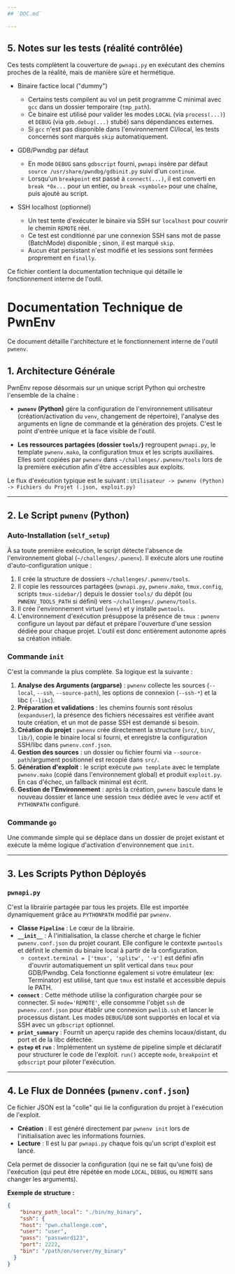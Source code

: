 ```yaml
---
## `DOC.md`

---
```

## 5. Notes sur les tests (réalité contrôlée)

Ces tests complètent la couverture de `pwnapi.py` en exécutant des chemins proches de la réalité, mais de manière sûre et hermétique.

- Binaire factice local ("dummy")
  - Certains tests compilent au vol un petit programme C minimal avec `gcc` dans un dossier temporaire (`tmp_path`).
  - Ce binaire est utilisé pour valider les modes `LOCAL` (via `process(...)`) et `DEBUG` (via `gdb.debug(...)` stubé) sans dépendances externes.
  - Si `gcc` n'est pas disponible dans l'environnement CI/local, les tests concernés sont marqués `skip` automatiquement.

- GDB/Pwndbg par défaut
  - En mode `DEBUG` sans `gdbscript` fourni, `pwnapi` insère par défaut `source /usr/share/pwndbg/gdbinit.py` suivi d'un `continue`.
  - Lorsqu'un `breakpoint` est passé à `connect(...)`, il est converti en `break *0x...` pour un entier, ou `break <symbole>` pour une chaîne, puis ajouté au script.

- SSH localhost (optionnel)
  - Un test tente d'exécuter le binaire via SSH sur `localhost` pour couvrir le chemin `REMOTE` réel.
  - Ce test est conditionné par une connexion SSH sans mot de passe (BatchMode) disponible ; sinon, il est marqué `skip`.
  - Aucun état persistant n'est modifié et les sessions sont fermées proprement en `finally`.

Ce fichier contient la documentation technique qui détaille le fonctionnement interne de l'outil.

# Documentation Technique de PwnEnv

Ce document détaille l'architecture et le fonctionnement interne de l'outil `pwnenv`.

## 1. Architecture Générale

PwnEnv repose désormais sur un unique script Python qui orchestre l'ensemble de la chaîne :

* **`pwnenv` (Python)** gère la configuration de l'environnement utilisateur (création/activation du `venv`, changement de répertoire), l'analyse des arguments en ligne de commande et la génération des projets. C'est le point d'entrée unique et la face visible de l'outil.

* **Les ressources partagées (dossier `tools/`)** regroupent `pwnapi.py`, le template `pwnenv.mako`, la configuration tmux et les scripts auxiliaires. Elles sont copiées par `pwnenv` dans `~/challenges/.pwnenv/tools` lors de la première exécution afin d'être accessibles aux exploits.

Le flux d'exécution typique est le suivant :
`Utilisateur -> pwnenv (Python) -> Fichiers du Projet (.json, exploit.py)`

---
## 2. Le Script `pwnenv` (Python)

### Auto-Installation (`self_setup`)
À sa toute première exécution, le script détecte l'absence de l'environnement global (`~/challenges/.pwnenv`). Il exécute alors une routine d'auto-configuration unique :
1.  Il crée la structure de dossiers `~/challenges/.pwnenv/tools`.
2.  Il copie les ressources partagées (`pwnapi.py`, `pwnenv.mako`, `tmux.config`, scripts `tmux-sidebar/`) depuis le dossier `tools/` du dépôt (ou `PWNENV_TOOLS_PATH` si défini) vers `~/challenges/.pwnenv/tools`.
3.  Il crée l'environnement virtuel (`venv`) et y installe `pwntools`.
4.  L'environnement d'exécution présuppose la présence de `tmux` : `pwnenv` configure un layout par défaut et prépare l'ouverture d'une session dédiée pour chaque projet.
L'outil est donc entièrement autonome après sa création initiale.

### Commande `init`
C'est la commande la plus complète. Sa logique est la suivante :
1.  **Analyse des Arguments (argparse)** : `pwnenv` collecte les sources (`--local`, `--ssh`, `--source-path`), les options de connexion (`--ssh-*`) et la libc (`--libc`).
2.  **Préparation et validations** : les chemins fournis sont résolus (`expanduser`), la présence des fichiers nécessaires est vérifiée avant toute création, et un mot de passe SSH est demandé si besoin.
3.  **Création du projet** : `pwnenv` crée directement la structure (`src/`, `bin/`, `lib/`), copie le binaire local si fourni, et enregistre la configuration SSH/libc dans `pwnenv.conf.json`.
4.  **Gestion des sources** : un dossier ou fichier fourni via `--source-path`/argument positionnel est recopié dans `src/`.
5.  **Génération d'exploit** : le script exécute `pwn template` avec le template `pwnenv.mako` (copié dans l'environnement global) et produit `exploit.py`. En cas d'échec, un fallback minimal est écrit.
6.  **Gestion de l'Environnement** : après la création, `pwnenv` bascule dans le nouveau dossier et lance une session `tmux` dédiée avec le `venv` actif et `PYTHONPATH` configuré.

### Commande `go`
Une commande simple qui se déplace dans un dossier de projet existant et exécute la même logique d'activation d'environnement que `init`.

---
## 3. Les Scripts Python Déployés

### `pwnapi.py`
C'est la librairie partagée par tous les projets. Elle est importée dynamiquement grâce au `PYTHONPATH` modifié par `pwnenv`.
* **Classe `Pipeline`** : Le cœur de la librairie.
* **`__init__`** : À l'initialisation, la classe cherche et charge le fichier `pwnenv.conf.json` du projet courant. Elle configure le contexte `pwntools` et définit le chemin du binaire local à partir de la configuration.
  * `context.terminal = ['tmux', 'splitw', '-v']` est défini afin d'ouvrir automatiquement un split vertical dans `tmux` pour GDB/Pwndbg. Cela fonctionne également si votre émulateur (ex: Terminator) est utilisé, tant que `tmux` est installé et accessible depuis le PATH.
* **`connect`** : Cette méthode utilise la configuration chargée pour se connecter. Si `mode='REMOTE'`, elle consomme l'objet `ssh` de `pwnenv.conf.json` pour établir une connexion `pwnlib.ssh` et lancer le processus distant. Les modes `DEBUG`/`GDB` sont supportés en local et via SSH avec un `gdbscript` optionnel.
* **`print_summary`** : Fournit un aperçu rapide des chemins locaux/distant, du port et de la libc détectée.
* **`@step` et `run`** : Implémentent un système de pipeline simple et déclaratif pour structurer le code de l'exploit. `run()` accepte `mode`, `breakpoint` et `gdbscript` pour piloter l'exécution.

---
## 4. Le Flux de Données (`pwnenv.conf.json`)

Ce fichier JSON est la "colle" qui lie la configuration du projet à l'exécution de l'exploit.

* **Création** : Il est généré directement par `pwnenv init` lors de l'initialisation avec les informations fournies.
* **Lecture** : Il est lu par `pwnapi.py` chaque fois qu'un script d'exploit est lancé.

Cela permet de dissocier la configuration (qui ne se fait qu'une fois) de l'exécution (qui peut être répétée en mode `LOCAL`, `DEBUG`, ou `REMOTE` sans changer les arguments).

**Exemple de structure :**
```json
{
    "binary_path_local": "./bin/my_binary",
    "ssh": {
    "host": "pwn.challenge.com",
    "user": "user",
    "pass": "password123",
    "port": 2222,
    "bin": "/path/on/server/my_binary"
  }
}